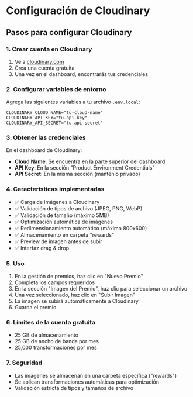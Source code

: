 # Configuración de Cloudinary

## Pasos para configurar Cloudinary

### 1. Crear cuenta en Cloudinary
1. Ve a [cloudinary.com](https://cloudinary.com)
2. Crea una cuenta gratuita
3. Una vez en el dashboard, encontrarás tus credenciales

### 2. Configurar variables de entorno
Agrega las siguientes variables a tu archivo `.env.local`:

```env
CLOUDINARY_CLOUD_NAME="tu-cloud-name"
CLOUDINARY_API_KEY="tu-api-key"
CLOUDINARY_API_SECRET="tu-api-secret"
```

### 3. Obtener las credenciales
En el dashboard de Cloudinary:
- **Cloud Name**: Se encuentra en la parte superior del dashboard
- **API Key**: En la sección "Product Environment Credentials"
- **API Secret**: En la misma sección (manténlo privado)

### 4. Características implementadas
- ✅ Carga de imágenes a Cloudinary
- ✅ Validación de tipos de archivo (JPEG, PNG, WebP)
- ✅ Validación de tamaño (máximo 5MB)
- ✅ Optimización automática de imágenes
- ✅ Redimensionamiento automático (máximo 800x600)
- ✅ Almacenamiento en carpeta "rewards"
- ✅ Preview de imagen antes de subir
- ✅ Interfaz drag & drop

### 5. Uso
1. En la gestión de premios, haz clic en "Nuevo Premio"
2. Completa los campos requeridos
3. En la sección "Imagen del Premio", haz clic para seleccionar un archivo
4. Una vez seleccionado, haz clic en "Subir Imagen"
5. La imagen se subirá automáticamente a Cloudinary
6. Guarda el premio

### 6. Límites de la cuenta gratuita
- 25 GB de almacenamiento
- 25 GB de ancho de banda por mes
- 25,000 transformaciones por mes

### 7. Seguridad
- Las imágenes se almacenan en una carpeta específica ("rewards")
- Se aplican transformaciones automáticas para optimización
- Validación estricta de tipos y tamaños de archivo

